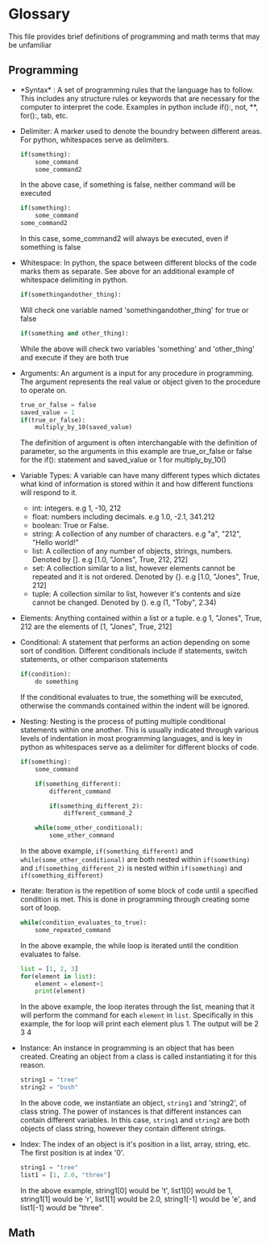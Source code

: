 # Glossary
This file provides brief definitions of programming and math terms that may be unfamiliar

## Programming
+ <p> *Syntax* <a id='Syntax'></a>: A set of programming rules that the language has to follow. This includes any structure rules or keywords that are necessary for the computer to interpret the code. Examples in python include if():, not, **, for():, tab, etc. <p>

+ <p>Delimiter<a id='Delimit'></a>: A marker used to denote the boundry between different areas. For python, whitespaces serve as delimiters. 
    
    ```python
    if(something):
        some_command
        some_command2
    ```
    
    In the above case, if something is false, neither command will be executed
    
    ```python
    if(something):
        some_command
    some_command2
    ```
    
    In this case, some_command2 will always be executed, even if something is false<p>

+ <p>Whitespace<a id='Whitespace'></a>: In python, the space between different blocks of the code marks them as separate. See above for an additional example of whitespace delimiting in python.
    
    ```python
    if(somethingandother_thing):
    ```
    
    Will check one variable named 'somethingandother_thing' for true or false
    
    ```python
    if(something and other_thing):
    ```
    
    While the above will check two variables 'something' and 'other_thing' and execute if they are both true<p>

+ <p>Arguments<a id='Arguments'></a>: An argument is a input for any procedure in programming. The argument represents the real value or object given to the procedure to operate on. 
    
    ```python
    true_or_false = false
    saved_value = 1
    if(true_or_false):
        multiply_by_10(saved_value)
    ```
    
    The definition of argument is often interchangable with the definition of parameter, so the arguments in this example are true_or_false or false for the if(): statement and saved_value or 1 for multiply_by_10() <p>
        
+ <p>Variable Types<a id='Variable_Types'></a>: A variable can have many different types which dictates what kind of information is stored within it and how different functions will respond to it.
    
    * int: integers. e.g 1, -10, 212
    * float: numbers including decimals. e.g 1.0, -2.1, 341.212
    * boolean<a id='Booleans'></a>: True or False.
    * string<a id='String'></a>: A collection of any number of characters. e.g "a", "212", "Hello world!"
    * list<a id='Lists'></a>: A collection of any number of objects, strings, numbers. Denoted by []. e.g [1.0, "Jones", True, 212, 212]
    * set<a id='Sets'></a>: A collection similar to a list, however elements cannot be repeated and it is not ordered. Denoted by {}. e.g [1.0, "Jones", True, 212]
    * tuple<a id='Tuple'></a>: A collection similar to list, however it's contents and size cannot be changed. Denoted by (). e.g (1, "Toby", 2.34)<p>
<p>
        
+ <p>Elements<a id='Elements'></a>: Anything contained within a list or a tuple. e.g 1, "Jones", True, 212 are the elements of [1, "Jones", True, 212] <p>

+ <p>Conditional<a id='Conditional'></a>: A statement that performs an action depending on some sort of condition. Different conditionals include if statements, switch statements, or other comparison statements
    
    ```python
    if(condition):
        do something
    ```
    
    If the conditional evaluates to true, the something will be executed, otherwise the commands contained within the indent will be ignored.<p>
    
+ <p>Nesting<a id='Nesting'></a>: Nesting is the process of putting multiple conditional statements within one another. This is usually indicated through various levels of indentation in most programming languages, and is key in python as whitespaces serve as a delimiter for different blocks of code.
    
    ```python
    if(something):
        some_command
    
        if(something_different):
            different_command
    
            if(something_different_2):
                different_command_2
    
        while(some_other_conditional):
            some_other_command
    ```
 
    In the above example, `if(something_different)` and `while(some_other_conditional)` are both nested within `if(something)` and `if(something_different_2)` is nested within `if(something)` and `if(something_different)`<p>
    
+ <p>Iterate<a id='Iterate'></a>: Iteration is the repetition of some block of code until a specified condition is met. This is done in programming through creating some sort of loop.
    
    ```python
    while(condition_evaluates_to_true):
        some_repeated_command
    ```

    In the above example, the while loop is iterated until the condition evaluates to false.
    
    ```python
    list = [1, 2, 3]
    for(element in list):
        element = element+1
        print(element)
    ```
    
    In the above example, the loop iterates through the list, meaning that it will perform the command for each `element` in `list`. Specifically in this example, the for loop will print each element plus 1. The output will be 
    2
    3
    4<p>
    
+ <p>Instance<a id='Instance'></a>: An instance in programming is an object that has been created. Creating an object from a class is called instantiating it for this reason.
    
    ```python
    string1 = "tree"
    string2 = "bush"
    ```
    
    In the above code, we instantiate an object, `string1` and 'string2', of class string. The power of instances is that different instances can contain different variables. In this case, `string1` and `string2` are both objects of class string, however they contain different strings. <p>
        
+ <p>Index<a id='Index'></a>: The index of an object is it's position in a list, array, string, etc. The first position is at index '0'. 
    
    ```python
    string1 = "tree"
    list1 = [1, 2.0, "three"]
    ```
    
    In the above example, string1[0] would be 't', list1[0] would be 1, string1[1] would be 'r', list1[1] would be 2.0, string1[-1] would be 'e', and list1[-1] would be "three".
    
## Math
